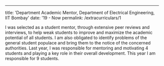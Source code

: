 ---
title: 'Department Academic Mentor, Department of Electrical Engineering, IIT Bombay'
date: '19 - Now
permalink: /extracurriculars/1

I was selected as a student mentor, through extensive peer reviews and interviews, to help weak students to improve and maximize the academic potential of all students. I am also obligated to identify problems of the general student populace and bring them to the notice of the concerned authorities. Last year, I was responsible for mentoring and motivating 4 students and playing a key role in their overall development. This year I am responsible for 9 students. 
